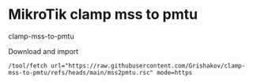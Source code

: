 # MikroTik clamp mss to pmtu
clamp-mss-to-pmtu

Download and import

```
/tool/fetch url="https://raw.githubusercontent.com/Grishakov/clamp-mss-to-pmtu/refs/heads/main/mss2pmtu.rsc" mode=https
```
